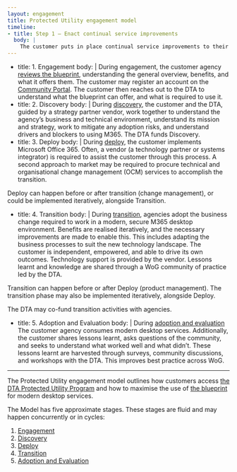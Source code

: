 ```yaml
---
layout: engagement
title: Protected Utility engagement model
timeline:
- title: Step 1 – Enact continual service improvements
  body: | 
    The customer puts in place continual service improvements to their modern desktop suite. They may do this through continuing a support agreement with a technology partner, or their own in-house ICT and change capability.
---
```


- title: 1. Engagement
  body: |
    During engagement, the customer agency [reviews the blueprint](/blueprint/), understanding the general overview, benefits, and what it offers them. The customer may register an account on the [Community Portal](www.community.desktop.gov.au). The customer then reaches out to the DTA to understand what the blueprint can offer, and what is required to use it.  
- title: 2. Discovery
  body: |
    During [discovery](discovery.md), the customer and the DTA, guided by a strategy partner vendor, work together to understand the agency’s business and technical environment, understand its mission and strategy, work to mitigate any adoption risks, and understand drivers and blockers to using M365. The DTA funds Discovery. 
- title: 3. Deploy
  body: | 
    During [deploy](/deploy.md), the customer implements Microsoft Office 365. Often, a vendor (a technology partner or systems integrator) is required to assist the customer through this process. A second approach to market may be required to procure technical and organisational change management (OCM) services to accomplish the transition.

Deploy can happen before or after transition (change management), or could be implemented iteratively, alongside Transition.
- title: 4. Transition
  body: | 
    During [transition](/transition.md), agencies adopt the business change required to work in a modern, secure M365 desktop environment. Benefits are realised iteratively, and the necessary improvements are made to enable this. This includes adapting the business processes to suit the new technology landscape. The customer is independent, empowered, and able to drive its own outcomes. Technology support is provided by the vendor. Lessons learnt and knowledge are shared through a WoG community of practice led by the DTA.

Transition can happen before or after Deploy (product management). The transition phase may also be implemented iteratively, alongside Deploy.

The DTA may co-fund transition activities with agencies.
- title: 5. Adoption and Evaluation
  body: |
   During [adoption and evaluation](/adoption-evaluation.md) The customer agency consumes modern desktop services. Additionally, the customer shares lessons learnt, asks questions of the community, and seeks to understand what worked well and what didn’t. These lessons learnt are harvested through surveys, community discussions, and workshops with the DTA. This improves best practice across WoG.
---

The Protected Utility engagement model outlines how customers access [the DTA Protected Utility Program](/faq) and how to maximise the use of [the blueprint](/blueprint) for modern desktop services. 

The Model has five approximate stages. These stages are fluid and may happen concurrently or in cycles:
1. [Engagement](/engagement.md)
2. [Discovery](/discovery.md)
3. [Deploy](/deploy.md)
4. [Transition](/transition.md)
5. [Adoption and Evaluation](/adoption-evaluation.md)
